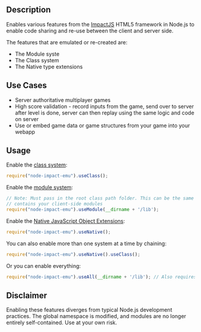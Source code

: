 ## Description

Enables various features from the [ImpactJS](http://impactjs.com) HTML5 framework in Node.js to enable code
sharing and re-use between the client and server side.

The features that are emulated or re-created are:

* The Module syste
* The Class system
* The Native type extensions

## Use Cases

* Server authoritative multiplayer games
* High score validation - record inputs from the game, send over to server after level is done, server can then
replay using the same logic and code on server
* Use or embed game data or game structures from your game into your webapp

## Usage

Enable the [class system](http://impactjs.com/documentation/class-reference/class):

```javascript
require("node-impact-emu").useClass();
```

Enable the [module system](http://impactjs.com/documentation/class-reference/ig-core#module-definition):

```javascript
// Note: Must pass in the root class path folder. This can be the same lib folder that
// contains your client-side modules
require("node-impact-emu").useModule(__dirname + '/lib');
```

Enable the [Native JavaScript Object Extensions](http://impactjs.com/documentation/class-reference/ig-core#native-javascript-object-extensions):

```javascript
require("node-impact-emu").useNative();
```


You can also enable more than one system at a time by chaining:

```javascript
require("node-impact-emu").useNative().useClass();
```

Or you can enable everything:

```javascript
require("node-impact-emu").useAll(__dirname + '/lib'); // Also requires class path folder
```

## Disclaimer

Enabling these features diverges from typical Node.js development practices. The global namespace is modified,
and modules are no longer entirely self-contained. Use at your own risk.